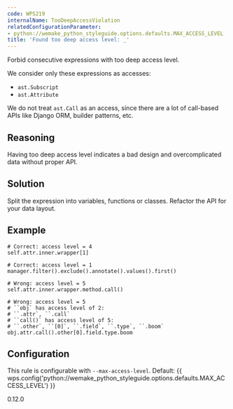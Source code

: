 ```yaml
---
code: WPS219
internalName: TooDeepAccessViolation
relatedConfigurationParameter:
- python://wemake_python_styleguide.options.defaults.MAX_ACCESS_LEVEL
title: 'Found too deep access level: _'
---
```


Forbid consecutive expressions with too deep access level.

We consider only these expressions as accesses:

  - `ast.Subscript`
  - `ast.Attribute`

We do not treat `ast.Call` as an access, since there are a lot of
call-based APIs like Django ORM, builder patterns, etc.

## Reasoning
Having too deep access level indicates a bad design and
overcomplicated data without proper API.

## Solution
Split the expression into variables, functions or classes. Refactor
the API for your data layout.

## Example

    # Correct: access level = 4
    self.attr.inner.wrapper[1]
    
    # Correct: access level = 1
    manager.filter().exclude().annotate().values().first()
    
    # Wrong: access level = 5
    self.attr.inner.wrapper.method.call()
    
    # Wrong: access level = 5
    # ``obj` has access level of 2:
    # ``.attr`, ``.call`
    # ``call()` has access level of 5:
    # ``.other`, ``[0]`, ``.field`, ``.type`, ``.boom`
    obj.attr.call().other[0].field.type.boom

## Configuration
This rule is configurable with `--max-access-level`. Default:
{{ wps.config('python://wemake_python_styleguide.options.defaults.MAX_ACCESS_LEVEL') }}

<div class="versionadded">

0.12.0

</div>
